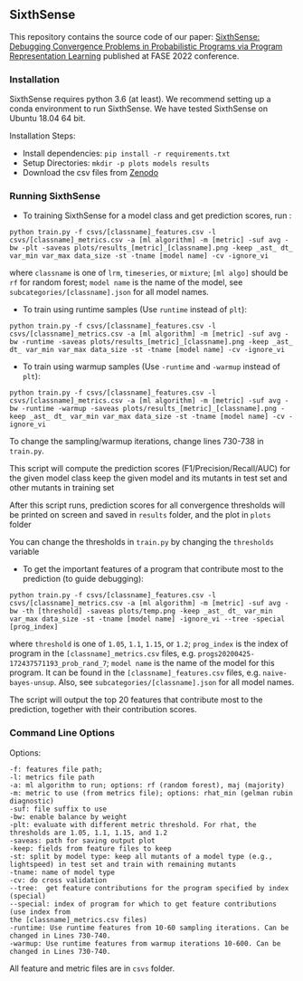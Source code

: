 ## SixthSense

This repository contains the source code of our paper: [SixthSense:
Debugging Convergence Problems in Probabilistic
Programs via Program Representation Learning](https://saikatdutta.web.illinois.edu/papers/sixthsense-fase22.pdf) 
published at FASE 2022 conference.

### Installation

SixthSense requires python 3.6 (at least). We recommend setting up a conda environment to run SixthSense. We have tested SixthSense on Ubuntu 18.04 64 bit.

Installation Steps:
- Install dependencies:
`pip install -r requirements.txt`
- Setup Directories:
`mkdir -p plots models results`
- Download the csv files from [Zenodo](https://zenodo.org/record/6388301)

### Running SixthSense

- To training SixthSense for a model class and get prediction scores, run :

`python train.py -f csvs/[classname]_features.csv -l csvs/[classname]_metrics.csv -a [ml algorithm] -m [metric] -suf avg -bw -plt -saveas plots/results_[metric]_[classname].png -keep _ast_ dt_ var_min var_max data_size -st -tname [model name] -cv -ignore_vi`

where `classname` is one of `lrm`, `timeseries`, or `mixture`;
`[ml algo]` should be `rf` for random forest;
`model name` is the name of the model, see `subcategories/[classname].json` for all model names.


- To train using runtime samples (Use `runtime` instead of `plt`):

 `python train.py -f csvs/[classname]_features.csv -l csvs/[classname]_metrics.csv -a [ml algorithm] -m [metric] -suf avg -bw -runtime -saveas plots/results_[metric]_[classname].png -keep _ast_ dt_ var_min var_max data_size -st -tname [model name] -cv -ignore_vi`

- To train using warmup samples (Use `-runtime`  and `-warmup` instead of `plt`):

`python train.py -f csvs/[classname]_features.csv -l csvs/[classname]_metrics.csv -a [ml algorithm] -m [metric] -suf avg -bw -runtime -warmup -saveas plots/results_[metric]_[classname].png -keep _ast_ dt_ var_min var_max data_size -st -tname [model name] -cv -ignore_vi`

To change the sampling/warmup iterations, change lines 730-738 in `train.py`.

This script will compute the prediction scores (F1/Precision/Recall/AUC) for the given model class keep the given model and its mutants in test set and other mutants in training set

After this script runs, prediction scores for all convergence thresholds will be printed on screen and saved in `results` folder, and the plot in `plots` folder

You can change the thresholds in `train.py` by changing the `thresholds` variable

- To get the important features of a program that contribute most to the prediction (to guide debugging):

`python train.py -f csvs/[classname]_features.csv -l csvs/[classname]_metrics.csv -a [ml algorithm] -m [metric] -suf avg -bw -th [threshold] -saveas plots/temp.png -keep _ast_ dt_ var_min var_max data_size -st -tname [model name] -ignore_vi --tree -special [prog_index]`

where `threshold` is one of `1.05`, `1.1`, `1.15`, or `1.2`;
`prog_index` is the index of program in the `[classname]_metrics.csv` files, e.g. `progs20200425-172437571193_prob_rand_7`;
`model name` is the name of the model for this program. It can be found in the `[classname]_features.csv` files, e.g. `naive-bayes-unsup`. Also, see `subcategories/[classname].json` for all model names.

The script will output the top 20 features that contribute most to the prediction, together with their contribution scores.

### Command Line Options

Options:
```
-f: features file path;
-l: metrics file path
-a: ml algorithm to run; options: rf (random forest), maj (majority)
-m: metric to use (from metrics file); options: rhat_min (gelman rubin diagnostic)
-suf: file suffix to use
-bw: enable balance by weight
-plt: evaluate with different metric threshold. For rhat, the thresholds are 1.05, 1.1, 1.15, and 1.2
-saveas: path for saving output plot
-keep: fields from feature files to keep
-st: split by model type: keep all mutants of a model type (e.g., lightspeed) in test set and train with remaining mutants
-tname: name of model type
-cv: do cross validation
--tree:  get feature contributions for the program specified by index (special)
--special: index of program for which to get feature contributions (use index from
the [classname]_metrics.csv files)
-runtime: Use runtime features from 10-60 sampling iterations. Can be changed in Lines 730-740.
-warmup: Use runtime features from warmup iterations 10-600. Can be changed in Lines 730-740.
```

All feature and metric files are in `csvs` folder.
